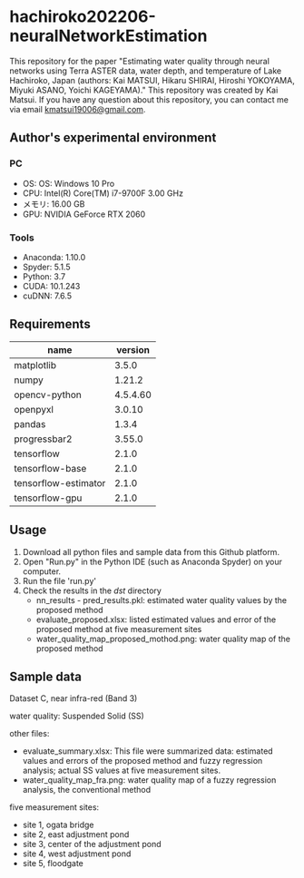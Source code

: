 # hachiroko202206-neuralNetworkEstimation
This repository for the paper "Estimating water quality through neural networks using Terra ASTER data, water depth, and temperature of Lake Hachiroko, Japan (authors: Kai MATSUI, Hikaru SHIRAI, Hiroshi YOKOYAMA, Miyuki ASANO, Yoichi KAGEYAMA)."
This repository was created by Kai Matsui. If you have any question about this repository, you can contact me via email kmatsui19006@gmail.com.

## Author's experimental environment

### PC

- OS: OS: Windows 10 Pro
- CPU: Intel(R) Core(TM) i7-9700F 3.00 GHz
- メモリ: 16.00 GB
- GPU: NVIDIA GeForce RTX 2060

### Tools

- Anaconda: 1.10.0
- Spyder: 5.1.5
- Python: 3.7
- CUDA: 10.1.243
- cuDNN: 7.6.5

## Requirements

| name                 | version  |
| -------------------- | -------- |
| matplotlib           | 3.5.0    |
| numpy                | 1.21.2   |
| opencv-python        | 4.5.4.60 |
| openpyxl             | 3.0.10   |
| pandas               | 1.3.4    |
| progressbar2         | 3.55.0   |
| tensorflow           | 2.1.0    |
| tensorflow-base      | 2.1.0    |
| tensorflow-estimator | 2.1.0    |
| tensorflow-gpu       | 2.1.0    |

## Usage

1. Download all python files and sample data from this Github platform.
2. Open "Run.py" in the Python IDE (such as Anaconda Spyder) on your computer.
3. Run the file 'run.py'
4. Check the results in the *dst* directory
   - nn_results - pred_results.pkl: estimated water quality values by the proposed method
   - evaluate_proposed.xlsx: listed estimated values and error of the proposed method at five measurement sites
   - water_quality_map_proposed_mothod.png: water quality map of the proposed method

## Sample data

Dataset C, near infra-red (Band 3)

water quality: Suspended Solid (SS)

other files: 
- evaluate_summary.xlsx: This file were summarized data: estimated values and errors of the proposed method and fuzzy regression analysis; actual SS values at five measurement sites.
- water_quality_map_fra.png: water quality map of a fuzzy regression analysis, the conventional method

five measurement sites: 
   - site 1, ogata bridge
   - site 2, east adjustment pond
   - site 3, center of the adjustment pond
   - site 4, west adjustment pond
   - site 5, floodgate        
